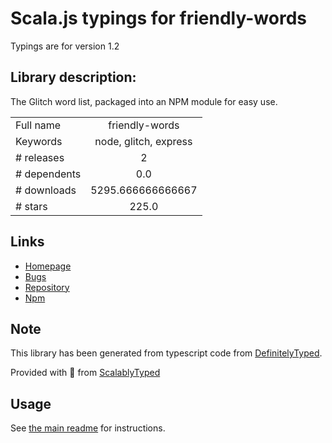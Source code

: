 
# Scala.js typings for friendly-words

Typings are for version 1.2

## Library description:
The Glitch word list, packaged into an NPM module for easy use.

|                    |                 |
| ------------------ | :-------------: |
| Full name          | friendly-words |
| Keywords           | node, glitch, express |
| # releases         | 2 |
| # dependents       | 0.0 |
| # downloads        | 5295.666666666667 |
| # stars            | 225.0 |

## Links
- [Homepage](https://glitch.com/~friendly-words)
- [Bugs](https://github.com/glitchdotcom/friendly-words/issues)
- [Repository](https://github.com/glitchdotcom/friendly-words)
- [Npm](https://www.npmjs.com/package/friendly-words)
    


## Note
This library has been generated from typescript code from [DefinitelyTyped](https://definitelytyped.org).

Provided with :purple_heart: from [ScalablyTyped](https://github.com/oyvindberg/ScalablyTyped)

## Usage
See [the main readme](../../readme.md) for instructions.


